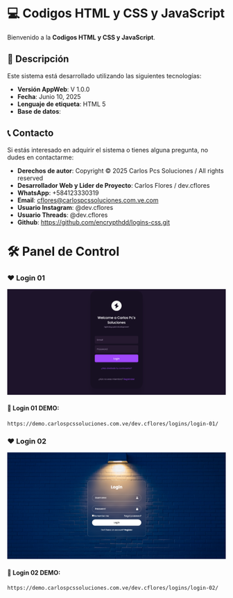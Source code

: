 # 💻 Codigos HTML y CSS y JavaScript

Bienvenido a la **Codigos HTML y CSS y JavaScript**.

## 🌟 Descripción

Este sistema está desarrollado utilizando las siguientes tecnologías:
- **Versión AppWeb**: V 1.0.0
- **Fecha**: Junio 10, 2025
- **Lenguaje de etiqueta**: HTML 5
- **Base de datos**: 

## 📞 Contacto

Si estás interesado en adquirir el sistema o tienes alguna pregunta, no dudes en contactarme:

- **Derechos de autor**: Copyright © 2025 Carlos Pcs Soluciones / All rights reserved
- **Desarrollador Web y Lider de Proyecto**: Carlos Flores / dev.cflores
- **WhatsApp**: +584123330319
- **Email**: cflores@carlospcssoluciones.com.ve.com
- **Usuario Instagram**: @dev.cflores
- **Usuario Threads**: @dev.cflores
- **Github**: https://github.com/encrypthdd/logins-css.git

# 🛠️ Panel de Control

### ❤ <span>Login 01</span>

![Login 01](login-01/assets/Image.png)

#### 📌 Login 01 DEMO: 
```
https://demo.carlospcssoluciones.com.ve/dev.cflores/logins/login-01/
```
### ❤ <span>Login 02</span>

![Login 02](login-02/assets/Image.png)

#### 📌 Login 02 DEMO: 
```
https://demo.carlospcssoluciones.com.ve/dev.cflores/logins/login-02/
```
